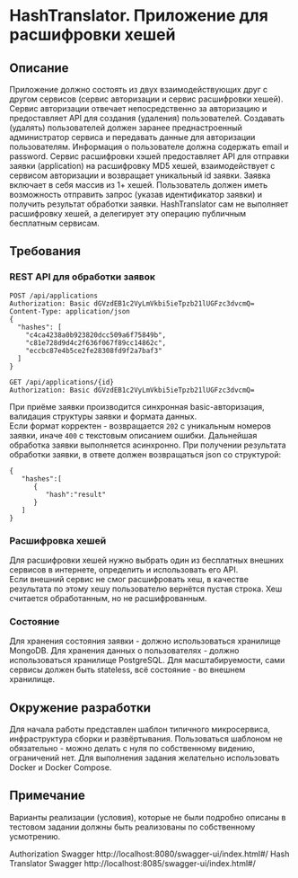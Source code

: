 # HashTranslator. Приложение для расшифровки хешей

## Описание

Приложение должно состоять из двух взаимодействующих друг с другом сервисов (сервис авторизации и сервис расшифровки хешей).
Сервис авторизации отвечает непосредственно за авторизацию и предоставляет API для создания (удаления) пользователей.
Создавать (удалять) пользователей должен заранее преднастроенный администратор сервиса и передавать данные для авторизации пользователям.
Информация о пользователе должна содержать email и password.
Сервис расшифровки хэшей предоставляет API для отправки заявки (application) на расшифровку MD5 хешей, взаимодействует с сервисом авторизации и возвращает уникальный id заявки.
Заявка включает в себя массив из 1+ хешей.
Пользователь должен иметь возможность отправить запрос (указав идентификатор заявки) и получить результат обработки заявки.
HashTranslator сам не выполняет расшифровку хешей, а делегирует эту операцию публичным бесплатным сервисам.

## Требования

### REST API для обработки заявок

```http applications request
POST /api/applications
Authorization: Basic dGVzdEB1c2VyLmVkbi5ieTpzb21lUGFzc3dvcmQ=
Content-Type: application/json
{
  "hashes": [
    "c4ca4238a0b923820dcc509a6f75849b",
    "c81e728d9d4c2f636f067f89cc14862c",
    "eccbc87e4b5ce2fe28308fd9f2a7baf3"
  ]
}
```

```http applications result request
GET /api/applications/{id}
Authorization: Basic dGVzdEB1c2VyLmVkbi5ieTpzb21lUGFzc3dvcmQ=
```

При приёме заявки производится синхронная basic-авторизация, валидация структуры заявки и формата данных.  
Если формат корректен - возвращается `202` с уникальным номеров заявки, иначе `400` с текстовым описанием ошибки.
Дальнейшая обработка заявки выполняется асинхронно.
При получении результата обработки заявки, в ответе должен возвращаться json со структурой:
```
{
   "hashes":[
      {
         "hash":"result"
      }
   ]
}
```

### Расшифровка хешей

Для расшифровки хешей нужно выбрать один из бесплатных внешних сервисов в интернете, определить и использовать его API.  
Если внешний сервис не смог расшифровать хеш, в качестве результата по этому хешу пользователю вернётся пустая строка.
Хеш считается обработанным, но не расшифрованным.

### Состояние

Для хранения состояния заявки - должно использоваться хранилище MongoDB.
Для хранения данных о пользователях - должно использоваться хранилище PostgreSQL.
Для масштабируемости, сами сервисы должен быть stateless, всё состояние - во внешнем хранилище.

## Окружение разработки

Для начала работы представлен шаблон типичного микросервиса, инфраструктура сборки и развёртывания.
Пользоваться шаблоном не обязательно - можно делать с нуля по собственному видению, ограничений нет.
Для выполнения задания желательно использовать Docker и Docker Compose.


## Примечание

Варианты реализации (условия), которые не были подробно описаны в тестовом задании должны быть реализованы по собственному усмотрению.

Authorization Swagger http://localhost:8080/swagger-ui/index.html#/
Hash Translator Swagger http://localhost:8085/swagger-ui/index.html#/